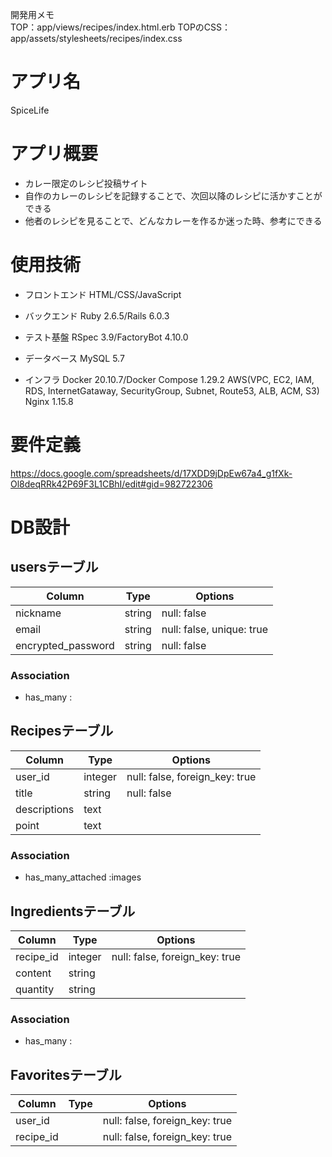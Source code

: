 開発用メモ<br>
TOP：app/views/recipes/index.html.erb
TOPのCSS：app/assets/stylesheets/recipes/index.css

# アプリ名
SpiceLife

# アプリ概要
- カレー限定のレシピ投稿サイト
- 自作のカレーのレシピを記録することで、次回以降のレシピに活かすことができる
- 他者のレシピを見ることで、どんなカレーを作るか迷った時、参考にできる

# 使用技術
- フロントエンド
HTML/CSS/JavaScript

- バックエンド
Ruby 2.6.5/Rails 6.0.3

- テスト基盤
RSpec 3.9/FactoryBot 4.10.0

- データベース
MySQL 5.7

- インフラ
Docker 20.10.7/Docker Compose 1.29.2
AWS(VPC, EC2, IAM, RDS, InternetGataway, SecurityGroup, Subnet, Route53, ALB, ACM, S3)
Nginx 1.15.8

# 要件定義
https://docs.google.com/spreadsheets/d/17XDD9jDpEw67a4_g1fXk-Ol8deqRRk42P69F3L1CBhI/edit#gid=982722306

# DB設計

## usersテーブル

| Column             | Type   | Options                   |
| ------------------ | ------ | ------------------------- |
| nickname           | string | null: false               |
| email              | string | null: false, unique: true |
| encrypted_password | string | null: false               |

### Association

- has_many :

## Recipesテーブル

| Column             | Type    | Options                        |
| ------------------ | ------  | ------------------------------ |
| user_id            | integer | null: false, foreign_key: true |
| title              | string  | null: false                    |
| descriptions       | text    |                                |
| point              | text    |                                |

### Association

- has_many_attached :images

## Ingredientsテーブル

| Column             | Type    | Options                        |
| ------------------ | ------  | ------------------------------ |
| recipe_id          | integer | null: false, foreign_key: true |
| content            | string  |                                |
| quantity           | string  |                                |

### Association

- has_many :

## Favoritesテーブル
| Column             | Type    | Options                        |
| ------------------ | ------  | ------------------------------ |
| user_id            |         | null: false, foreign_key: true |
| recipe_id          |         | null: false, foreign_key: true |